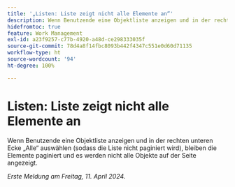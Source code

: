 ```yaml
---
title: '„Listen: Liste zeigt nicht alle Elemente an“'
description: Wenn Benutzende eine Objektliste anzeigen und in der rechten unteren Ecke „Alle“ auswählen (sodass die Liste nicht paginiert wird), bleiben die Elemente paginiert und es werden nicht alle Objekte auf der Seite angezeigt.
hidefromtoc: true
feature: Work Management
exl-id: a23f9257-c77b-4920-a48d-ce298333035f
source-git-commit: 78d4a8f14fbc8093b442f4347c551e0d60d71135
workflow-type: ht
source-wordcount: '94'
ht-degree: 100%

---
```


# Listen: Liste zeigt nicht alle Elemente an

Wenn Benutzende eine Objektliste anzeigen und in der rechten unteren Ecke „Alle“ auswählen (sodass die Liste nicht paginiert wird), bleiben die Elemente paginiert und es werden nicht alle Objekte auf der Seite angezeigt.

_Erste Meldung am Freitag, 11. April 2024._
